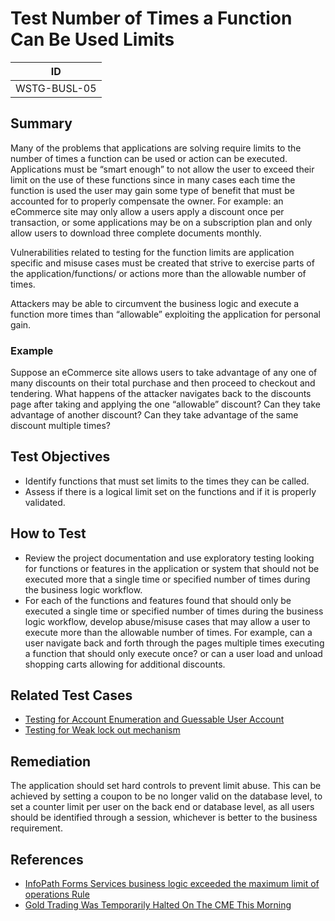 # Test Number of Times a Function Can Be Used Limits

|ID          |
|------------|
|WSTG-BUSL-05|

## Summary

Many of the problems that applications are solving require limits to the number of times a function can be used or action can be executed. Applications must be “smart enough” to not allow the user to exceed their limit on the use of these functions since in many cases each time the function is used the user may gain some type of benefit that must be accounted for to properly compensate the owner. For example: an eCommerce site may only allow a users apply a discount once per transaction, or some applications may be on a subscription plan and only allow users to download three complete documents monthly.

Vulnerabilities related to testing for the function limits are application specific and misuse cases must be created that strive to exercise parts of the application/functions/ or actions more than the allowable number of times.

Attackers may be able to circumvent the business logic and execute a function more times than “allowable” exploiting the application for personal gain.

### Example

Suppose an eCommerce site allows users to take advantage of any one of many discounts on their total purchase and then proceed to checkout and tendering. What happens of the attacker navigates back to the discounts page after taking and applying the one “allowable” discount? Can they take advantage of another discount? Can they take advantage of the same discount multiple times?

## Test Objectives

- Identify functions that must set limits to the times they can be called.
- Assess if there is a logical limit set on the functions and if it is properly validated.

## How to Test

- Review the project documentation and use exploratory testing looking for functions or features in the application or system that should not be executed more that a single time or specified number of times during the business logic workflow.
- For each of the functions and features found that should only be executed a single time or specified number of times during the business logic workflow, develop abuse/misuse cases that may allow a user to execute more than the allowable number of times. For example, can a user navigate back and forth through the pages multiple times executing a function that should only execute once? or can a user load and unload shopping carts allowing for additional discounts.

## Related Test Cases

- [Testing for Account Enumeration and Guessable User Account](../03-Identity_Management_Testing/04-Testing_for_Account_Enumeration_and_Guessable_User_Account.md)
- [Testing for Weak lock out mechanism](../04-Authentication_Testing/03-Testing_for_Weak_Lock_Out_Mechanism.md)

## Remediation

The application should set hard controls to prevent limit abuse. This can be achieved by setting a coupon to be no longer valid on the database level, to set a counter limit per user on the back end or database level, as all users should be identified through a session, whichever is better to the business requirement.

## References

- [InfoPath Forms Services business logic exceeded the maximum limit of operations Rule](http://mpwiki.viacode.com/default.aspx?g=posts&t=115678)
- [Gold Trading Was Temporarily Halted On The CME This Morning](https://www.businessinsider.com/gold-halted-on-cme-for-stop-logic-event-2013-10)
